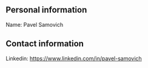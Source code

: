 ## Personal information
Name: Pavel Samovich
## Contact information
Linkedin: https://www.linkedin.com/in/pavel-samovich